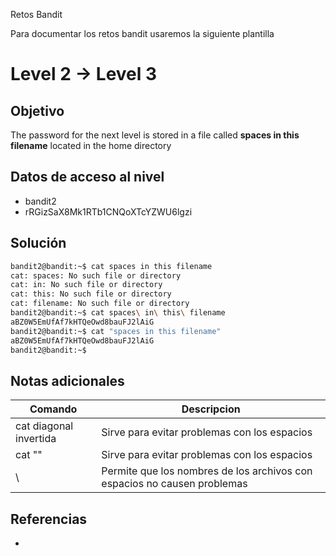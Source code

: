 Retos Bandit

Para documentar los retos bandit usaremos la siguiente plantilla

# Level 2 → Level 3

## Objetivo
The password for the next level is stored in a file called **spaces in this filename** located in the home directory

## Datos de acceso al nivel
- bandit2
- rRGizSaX8Mk1RTb1CNQoXTcYZWU6lgzi

## Solución
```bash
bandit2@bandit:~$ cat spaces in this filename
cat: spaces: No such file or directory
cat: in: No such file or directory
cat: this: No such file or directory
cat: filename: No such file or directory
bandit2@bandit:~$ cat spaces\ in\ this\ filename
aBZ0W5EmUfAf7kHTQeOwd8bauFJ2lAiG
bandit2@bandit:~$ cat "spaces in this filename"
aBZ0W5EmUfAf7kHTQeOwd8bauFJ2lAiG
bandit2@bandit:~$
```
## Notas adicionales
| Comando | Descripcion |
|---------|-------------|
| cat diagonal invertida  | Sirve para evitar problemas con los espacios |
| cat "" | Sirve para evitar problemas con los espacios |
| \\ | Permite que los nombres de los archivos con espacios no causen problemas |

## Referencias
- []()